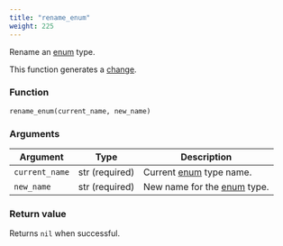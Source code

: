 ```yaml
---
title: "rename_enum"
weight: 225
---
```


Rename an [enum](../../data-types/enum) type.

This function generates a [change](../../overview/changes).

### Function

`rename_enum(current_name, new_name)`

### Arguments

Argument | Type | Description
-------- | ---- | -----------
`current_name` | str (required) | Current [enum](../../data-types/enum) type name.
`new_name` | str (required) | New name for the [enum](../../data-types/enum) type.

### Return value

Returns `nil` when successful.
